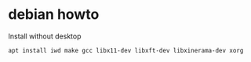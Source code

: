 # debian howto

Install without desktop

```bash
apt install iwd make gcc libx11-dev libxft-dev libxinerama-dev xorg
```

